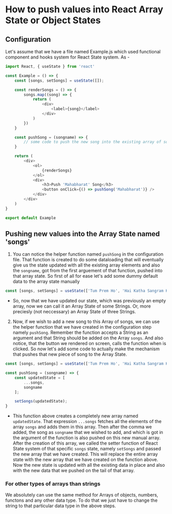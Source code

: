 # How to push values into React Array State or Object States
## Configuration
Let's assume that we have a file named Example.js which used functional component and hooks system for React State system. As - 

```js
import React, { useState } from 'react'

const Example = () => {
    const [songs, setSongs] = useState([]);

    const renderSongs = () => {
        songs.map((song) => {
            return (
                <div>
                    <label>{song}</label>
                </div>
            )
        })
    }

    const pushSong = (songname) => {
        // some code to push the new song into the existing array of songs
    }

    return (
        <div>
            <ol>
                {renderSongs}
            </ol>
            <div>
                <h3>Push 'Mahabharat' Song</h3>
                <button onClick={() => pushSong('Mahabharat')} />
            </div>
        </div>
    )
}

export default Example
```

## Pushing new values into the Array State named 'songs'

1. You can notice the helper function named `pushSong` in the configuration file. That function is created to do some dataloading that will eventually give us the state updated with all the existing array elements and also the `songname`, got from the first arguement of that function, pushed into that array state. So first of all for ease let's add some dummy default data to the array state manually

```js
const [songs, setSongs] = useState(['Tum Prem Ho', 'Hai Katha Sangram Ki', 'Ram Siya Ram' ]);
```

- So, now that we have updated our state, which was previously an empty array, now we can call it an Array State of some Strings. Or, more preciesly (not neccessary) an Array State of three Strings.

2. Now, if we wish to add a new song to this Array of songs, we can use the helper function that we have created in the configuration step namely `pushSong`. Remember the function accepts a String as an argument and that String should be added on the Array `songs`. And also notice, that the button we rendered on screen, calls the function when is clicked. So now let's add some code to actually make the mechanism that pushes that new piece of song to the Array State.

```js
const [songs, setSongs] = useState(['Tum Prem Ho', 'Hai Katha Sangram Ki', 'Ram Siya Ram' ]);

const pushSong = (songname) => {
    const updatedState = [
        ...songs,
        songname
    ];

    setSongs(updatedState);
}

```

- This function above creates a completely new array named `updatedState`. That expression `...songs` fetches all the elements of the array `songs` and adds them in this array. Then after the comma we added, the song as `songname` that we wished to add, and which is got in the argument of the function is also pushed on this new manual array. After the creation of this array, we called the setter function of React State system of that specific `songs` state, namely `setSongs` and passed the new array that we have created. This will replace the entire array state with the new array that we have created on the function above. Now the new state is updated with all the existing data in place and also with the new data that we pushed on the tail of that array.


### For other types of arrays than strings
We absolutely can use the same method for Arrays of objects, numbers, functons and any other data type. To do that we just have to change the string to that particular data type in the above steps.




